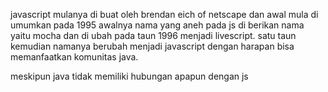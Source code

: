 javascript mulanya di buat oleh brendan eich  of netscape 
dan awal mula di umumkan pada 1995
awalnya nama yang aneh pada js di berikan nama yaitu mocha dan di ubah pada taun 1996 menjadi
livescript. satu taun kemudian namanya berubah menjadi javascript dengan harapan bisa memanfaatkan komunitas 
java.

meskipun java tidak memiliki hubungan apapun dengan js 